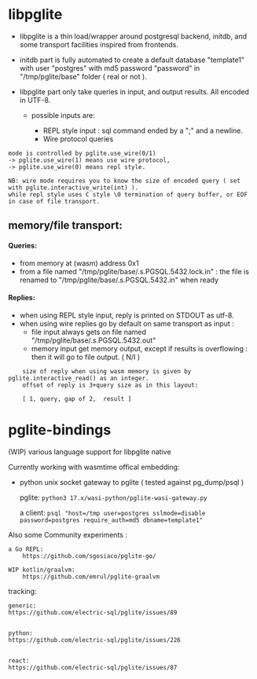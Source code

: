 # libpglite
- libpglite is a thin load/wrapper around postgresql backend, initdb, and some transport facilities inspired from frontends.
- initdb part is fully automated to create a default database "template1" with user "postgres" with md5 password "password" in "/tmp/pglite/base" folder ( real or not ).
- libpglite part only take queries in input, and output results. All encoded in UTF-8.

    - possible inputs are:

        - REPL style input : sql command ended by a ";" and a newline.
        - Wire protocol queries
```
mode is controlled by pglite.use_wire(0/1)
-> pglite.use_wire(1) means use wire protocol,
-> pglite.use_wire(0) means repl style.

NB: wire mode requires you to know the size of encoded query ( set with pglite.interactive_write(int) ).
while repl style uses C style \0 termination of query buffer, or EOF in case of file transport.
```


## memory/file transport:

#### Queries:

- from memory at (wasm) address 0x1
- from a file named  "/tmp/pglite/base/.s.PGSQL.5432.lock.in" : the file is renamed to "/tmp/pglite/base/.s.PGSQL.5432.in" when ready


#### Replies:

- when using REPL style input, reply is printed on STDOUT as utf-8.
- when using wire replies go by default on same transport as input :
    * file input always gets on file named "/tmp/pglite/base/.s.PGSQL.5432.out"
    * memory input get memory output, except if results is overflowing : then it will go to file output. ( N/I )

```
    size of reply when using wasm memory is given by  pglite.interactive_read() as an integer.
    offset of reply is 3+query size as in this layout:

    [ 1, query, gap of 2,  result ]
```












# pglite-bindings
(WIP) various language support for libpglite native

Currently working with wasmtime offical embedding:

- python unix socket gateway to pglite ( tested against pg_dump/psql )

    pglite: `python3 17.x/wasi-python/pglite-wasi-gateway.py`

    a client: `psql "host=/tmp user=postgres sslmode=disable password=postgres require_auth=md5 dbname=template1"`





Also some Community experiments :

    a Go REPL:
        https://github.com/sgosiaco/pglite-go/

    WIP kotlin/graalvm:
        https://github.com/emrul/pglite-graalvm



tracking:

    generic:
    https://github.com/electric-sql/pglite/issues/89


    python:
    https://github.com/electric-sql/pglite/issues/226


    react:
    https://github.com/electric-sql/pglite/issues/87





